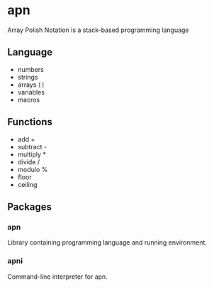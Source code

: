 # apn
Array Polish Notation is a stack-based programming language

## Language
- numbers
- strings
- arrays `[]`
- variables
- macros

## Functions
- add +
- subtract -
- multiply *
- divide /
- modulo %
- floor
- ceiling

## Packages
### apn
Library containing programming language and running environment.

### apni
Command-line interpreter for apn.
